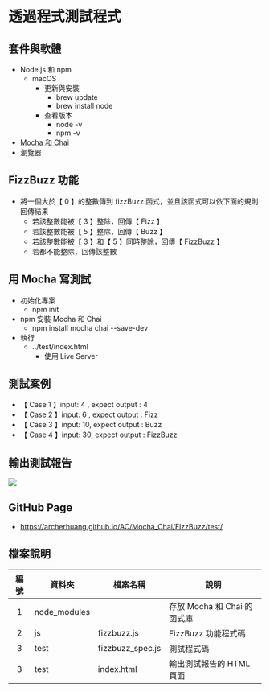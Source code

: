 # 透過程式測試程式

## 套件與軟體
* Node.js 和 npm
  * macOS
    * 更新與安裝
      * brew update
      * brew install node
    * 查看版本
      * node -v
      * npm -v
* [Mocha 和 Chai](#用-mocha-寫測試)
* 瀏覽器

## FizzBuzz 功能
* 將一個大於【 0 】的整數傳到 fizzBuzz 函式，並且該函式可以依下面的規則回傳結果
  * 若該整數能被【 3 】整除，回傳【 Fizz 】
  * 若該整數能被【 5 】整除，回傳【 Buzz 】
  * 若該整數能被【 3 】和【 5 】同時整除，回傳【 FizzBuzz 】
  * 若都不能整除，回傳該整數

## 用 Mocha 寫測試
* 初始化專案
  * npm init
* npm 安裝 Mocha 和 Chai
  * npm install mocha chai --save-dev
* 執行
  * ../test/index.html
    * 使用 Live Server

## 測試案例
* 【 Case 1 】input: 4 , expect output : 4
* 【 Case 2 】input: 6 , expect output : Fizz
* 【 Case 3 】input: 10, expect output : Buzz
* 【 Case 4 】input: 30, expect output : FizzBuzz

## 輸出測試報告

![](https://oranwind.s3.amazonaws.com/2019/May/_____2019_05_13___3_37_42-1557733079490.png)


## GitHub Page
* https://archerhuang.github.io/AC/Mocha_Chai/FizzBuzz/test/

## 檔案說明

| 編號 | 資料夾 |  檔案名稱 | 說明  |
|:---:|---|---|---|
|1| node_modules |   | 存放 Mocha 和 Chai 的函式庫  |
|2| js |  fizzbuzz.js | FizzBuzz 功能程式碼  |
|3| test | fizzbuzz_spec.js  | 測試程式碼 |
|3| test | index.html  |  輸出測試報告的 HTML 頁面 |
